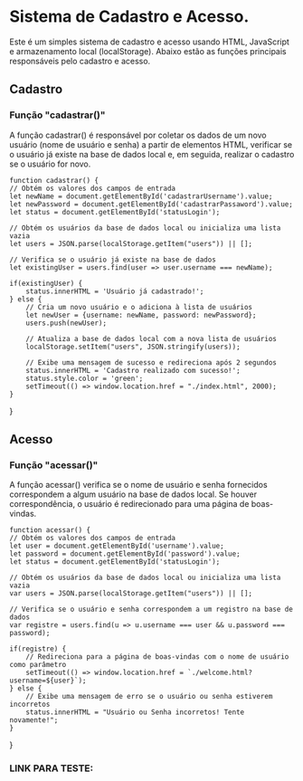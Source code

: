 <h1>Sistema de Cadastro e Acesso.</h1>

Este é um simples sistema de cadastro e acesso usando HTML, JavaScript e armazenamento local (localStorage). Abaixo estão as funções principais responsáveis pelo cadastro e acesso.

<h2>Cadastro</h2>
<h3>Função "cadastrar()"</h3>
A função cadastrar() é responsável por coletar os dados de um novo usuário (nome de usuário e senha) a partir de elementos HTML, verificar se o usuário já existe na base de dados local e, em seguida, realizar o cadastro se o usuário for novo.

    function cadastrar() {
    // Obtém os valores dos campos de entrada
    let newName = document.getElementById('cadastrarUsername').value;
    let newPassword = document.getElementById('cadastrarPassaword').value;
    let status = document.getElementById('statusLogin');

    // Obtém os usuários da base de dados local ou inicializa uma lista vazia
    let users = JSON.parse(localStorage.getItem("users")) || [];
    
    // Verifica se o usuário já existe na base de dados
    let existingUser = users.find(user => user.username === newName);
    
    if(existingUser) {
        status.innerHTML = 'Usuário já cadastrado!';
    } else {
        // Cria um novo usuário e o adiciona à lista de usuários
        let newUser = {username: newName, password: newPassword};
        users.push(newUser);

        // Atualiza a base de dados local com a nova lista de usuários
        localStorage.setItem("users", JSON.stringify(users));

        // Exibe uma mensagem de sucesso e redireciona após 2 segundos
        status.innerHTML = 'Cadastro realizado com sucesso!';
        status.style.color = 'green';
        setTimeout(() => window.location.href = "./index.html", 2000);
    }
}

<h2>Acesso</h2>
<h3>Função "acessar()"</h3>
A função acessar() verifica se o nome de usuário e senha fornecidos correspondem a algum usuário na base de dados local. Se houver correspondência, o usuário é redirecionado para uma página de boas-vindas.

    function acessar() {
    // Obtém os valores dos campos de entrada
    let user = document.getElementById('username').value;
    let password = document.getElementById('password').value;
    let status = document.getElementById('statusLogin');

    // Obtém os usuários da base de dados local ou inicializa uma lista vazia
    var users = JSON.parse(localStorage.getItem("users")) || [];
    
    // Verifica se o usuário e senha correspondem a um registro na base de dados
    var registre = users.find(u => u.username === user && u.password === password);
    
    if(registre) {
        // Redireciona para a página de boas-vindas com o nome de usuário como parâmetro
        setTimeout(() => window.location.href = `./welcome.html?username=${user}`);
    } else {
        // Exibe uma mensagem de erro se o usuário ou senha estiverem incorretos
        status.innerHTML = "Usuário ou Senha incorretos! Tente novamente!";
    }
}


<h3>LINK PARA TESTE:</h3>